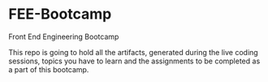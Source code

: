 # FEE-Bootcamp
Front End Engineering Bootcamp

This repo is going to hold all the artifacts,  generated during the live coding sessions, topics you have to learn and the assignments to be completed as a part of this bootcamp.





